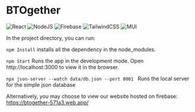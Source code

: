 # BTOgether

![React](https://img.shields.io/badge/react-%2320232a.svg?style=for-the-badge&logo=react&logoColor=%2361DAFB)
![NodeJS](https://img.shields.io/badge/node.js-6DA55F?style=for-the-badge&logo=node.js&logoColor=white)
![Firebase](https://img.shields.io/badge/firebase-%23039BE5.svg?style=for-the-badge&logo=firebase)
![TailwindCSS](https://img.shields.io/badge/tailwindcss-%2338B2AC.svg?style=for-the-badge&logo=tailwind-css&logoColor=white)
![MUI](https://img.shields.io/badge/MUI-%230081CB.svg?style=for-the-badge&logo=mui&logoColor=white)

In the project directory, you can run:

```npm Install```
installs all the dependency in the node_modules.

```npm Start```
Runs the app in the development mode.
Open http://localhost:3000 to view it in the browser.

```npx json-server --watch data/db.json --port 8001 ```
Runs the local server for the simple json database

Alternatively, you may choose to view our website hosted on firebase:
https://btogether-571a3.web.app/
